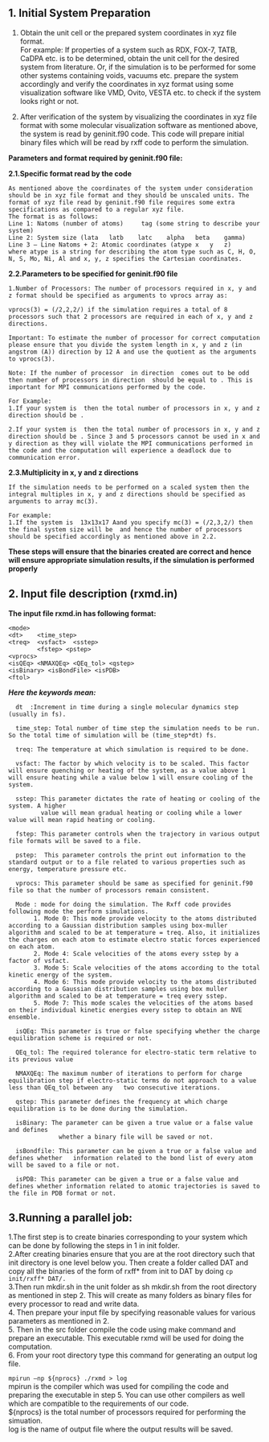 ## 1. Initial System Preparation 


  1. Obtain the unit cell or the prepared system coordinates in xyz file format.  
  For example: If properties of a system such as RDX, FOX-7, TATB, CaDPA etc. is to be determined, obtain the unit cell for the desired system from literature. Or, if the simulation is to be performed for some other systems containing voids, vacuums etc. prepare the system accordingly and verify the coordinates in xyz format using some visualization software like VMD, Ovito, VESTA etc. to check if the system looks right or not.  
  
  2. After verification of the system by visualizing the coordinates in xyz file format with some molecular visualization software as mentioned above, the system is read by geninit.f90 code. This code will prepare initial binary files which will be read by rxff code to perform the simulation.
    
**Parameters and format required by geninit.f90 file:**

**2.1.Specific format read by the code**
    
    As mentioned above the coordinates of the system under consideration should be in xyz file format and they should be unscaled units. The format of xyz file read by geninit.f90 file requires some extra specifications as compared to a regular xyz file.  
    The format is as follows:  
    Line 1: Natoms (number of atoms)	 tag (some string to describe your system)  
    Line 2: System size (lata	latb	latc	alpha	beta	gamma)  
    Line 3 – Line Natoms + 2: Atomic coordinates (atype	x	y	z)  
    where atype is a string for describing the atom type such as C, H, O, N, S, Mo, Ni, Al and x, y, z specifies the Cartesian coordinates.  
    
    
**2.2.Parameters to be specified for geninit.f90 file**
    
    1.Number of Processors: The number of processors required in x, y and z format should be specified as arguments to vprocs array as:
    
    vprocs(3) = (/2,2,2/) if the simulation requires a total of 8 processors such that 2 processors are required in each of x, y and z directions.

    Important: To estimate the number of processor for correct computation please ensure that you divide the system length in x, y and z (in angstrom (A)) direction by 12 A and use the quotient as the arguments to vprocs(3).

    Note: If the number of processor  in direction  comes out to be odd then number of processors in direction  should be equal to . This is important for MPI communications performed by the code.

    For Example: 
    1.If your system is  then the total number of processors in x, y and z direction should be .

    2.If your system is  then the total number of processors in x, y and z direction should be . Since 3 and 5 processors cannot be used in x and y direction as they will violate the MPI communications performed in the code and the computation will experience a deadlock due to communication error.
    
    
**2.3.Multiplicity in x, y and z directions**  

    If the simulation needs to be performed on a scaled system then the integral multiples in x, y and z directions should be specified as arguments to array mc(3).  
  
    For example:
    1.If the system is  13x13x17 Aand you specify mc(3) = (/2,3,2/) then the final system size will be  and hence the number of processors  	should be specified accordingly as mentioned above in 2.2.  
    
    
**These steps will ensure that the binaries created are correct and hence will ensure appropriate simulation results, if the simulation is performed properly**


## 2. Input file description (rxmd.in)

  **The input file rxmd.in has following format:**
	
	<mode>
	<dt>	<time_step>
	<treq>  <vsfact>  <sstep>
            <fstep> <pstep>
	<vprocs>
	<isQEq> <NMAXQEq> <QEq_tol> <qstep>
	<isBinary> <isBondFile> <isPDB>
	<ftol>
  
 ***Here the keywords mean:***  
 
  
      dt  :Increment in time during a single molecular dynamics step (usually in fs).  
      
      time_step: Total number of time step the simulation needs to be run. So the total time of simulation will be (time_step*dt) fs.  
      
      treq: The temperature at which simulation is required to be done.  
      
      vsfact: The factor by which velocity is to be scaled. This factor will ensure quenching or heating of the system, as a value above 1 will ensure heating while a value below 1 will ensure cooling of the system.   
      
      sstep: This parameter dictates the rate of heating or cooling of the system. A higher 
             value will mean gradual heating or cooling while a lower value will mean rapid heating or cooling.  
             
      fstep: This parameter controls when the trajectory in various output file formats will be saved to a file.   
      
      pstep:  This parameter controls the print out information to the standard output or to a file related to various properties such as energy, temperature pressure etc.  
      
      vprocs: This parameter should be same as specified for geninit.f90 file so that the number of processors remain consistent.  
      
      Mode : mode for doing the simulation. The Rxff code provides following mode the perform simulations.
           1. Mode 0: This mode provide velocity to the atoms distributed according to a Gaussian distribution samples using box-muller algorithm and scaled to be at temperature = treq. Also, it initializes the charges on each atom to estimate electro static forces experienced on each atom.
           2. Mode 4: Scale velocities of the atoms every sstep by a factor of vsfact. 
           3. Mode 5: Scale velocities of the atoms according to the total kinetic energy of the system.
           4. Mode 6: This mode provide velocity to the atoms distributed according to a Gaussian distribution samples using box muller algorithm and scaled to be at temperature = treq every sstep.
           5. Mode 7: This mode scales the velocities of the atoms based on their individual kinetic energies every sstep to obtain an NVE ensemble.  
        
      isQEq: This parameter is true or false specifying whether the charge equilibration scheme is required or not.  
      
      QEq_tol: The required tolerance for electro-static term relative to its previous value  
      
      NMAXQEq: The maximum number of iterations to perform for charge equilibration step if electro-static terms do not approach to a value less than QEq_tol between any 	two consecutive iterations.  
      
      qstep: This parameter defines the frequency at which charge equilibration is to be done during the simulation.  
      
      isBinary: The parameter can be given a true value or a false value and defines
	              whether a binary file will be saved or not.
                
      isBondfile: This parameter can be given a true or a false value and defines whether	information related to the bond list of every atom will be saved to a file or not.  
      
      isPDB: This parameter can be given a true or a false value and defines whether information related to atomic trajectories is saved to the file in PDB format or not.


## 3.Running a parallel job:

1.The first step is to create binaries corresponding to your system which can be done 	by following the steps in 1 in init folder.  
2.After creating binaries ensure that you are at the root directory such that init 	directory is one level below you. Then create a folder called DAT and copy all the 
	binaries of the form of rxff* from init to DAT by doing 
  `cp init/rxff* DAT/.`  
3.Then run mkdir.sh in the unit folder as sh mkdir.sh from the root directory as 	mentioned in step 2. This will create as many folders as binary files for every 	processor to read and write data.  
4. Then prepare your input file by specifying reasonable values for various parameters 	as mentioned in 2.  
5. Then in the src folder compile the code using make command and prepare an 	executable. This executable rxmd will be used for doing the computation.  
6. From your root directory type this command for generating an output log file.  

  `mpirun –np ${nprocs} ./rxmd > log`   
mpirun is the compiler which was used for compiling the code and preparing the 	executable in step 5. You can use other compilers as well which are compatible to the 	requirements of our code.  
${nprocs} is the total number of processors required for performing the simuation.  
  log is the name of output file where the output results will be saved.





